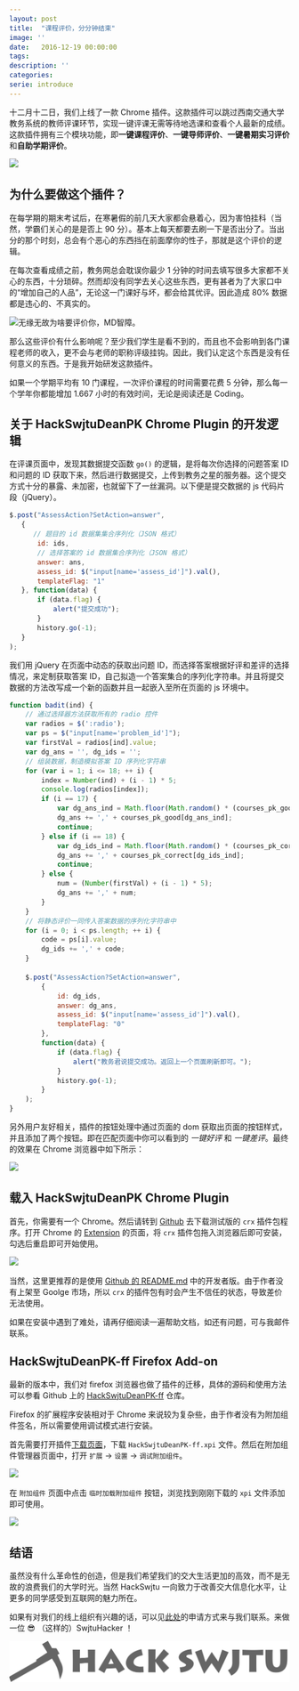 ```yaml
---
layout: post
title:  "课程评价，分分钟结束"
image: ''
date:   2016-12-19 00:00:00
tags:
description: ''
categories:
serie: introduce
---
```


十二月十二日，我们上线了一款 Chrome 插件。这款插件可以跳过西南交通大学教务系统的教师评课环节，实现一键评课无需等待地选课和查看个人最新的成绩。这款插件拥有三个模块功能，即**一键课程评价**、**一键导师评价**、**一键暑期实习评价**和**自助学期评价**。

<img src="http://ofmxkmiv3.bkt.clouddn.com/HackSwjtuDeanPK-logo.png" width="200px"/>

## 为什么要做这个插件？

在每学期的期末考试后，在寒暑假的前几天大家都会悬着心，因为害怕挂科（当然，学霸们关心的是是否上 90 分）。基本上每天都要去刷一下是否出分了。当出分的那个时刻，总会有个恶心的东西挡在前面摩你的性子，那就是这个评价的逻辑。

在每次查看成绩之前，教务网总会耽误你最少 1 分钟的时间去填写很多大家都不关心的东西，十分琐碎。然而却没有同学去关心这些东西，更有甚者为了大家口中的“增加自己的人品”，无论这一门课好与坏，都会给其优评。因此造成 80% 数据都是违心的、不真实的。

![无缘无故为啥要评价你，MD智障。](http://ofmxkmiv3.bkt.clouddn.com/install-flow2.png)

那么这些评价有什么影响呢？至少我们学生是看不到的，而且也不会影响到各门课程老师的收入，更不会与老师的职称评级挂钩。因此，我们认定这个东西是没有任何意义的东西。于是我开始研发这款插件。

如果一个学期平均有 10 门课程，一次评价课程的时间需要花费 5 分钟，那么每一个学年你都能增加 1.667 小时的有效时间，无论是阅读还是 Coding。

## 关于 HackSwjtuDeanPK Chrome Plugin 的开发逻辑

在评课页面中，发现其数据提交函数 `go()` 的逻辑，是将每次你选择的问题答案 ID 和问题的 ID 获取下来，然后进行数据提交，上传到教务之星的服务器。这个提交方式十分的暴露、未加密，也就留下了一丝漏洞。以下便是提交数据的 js 代码片段（jQuery）。

```javascript
$.post("AssessAction?SetAction=answer",
   {
   	  // 题目的 id 数据集集合序列化（JSON 格式）
       id: ids,
       // 选择答案的 id 数据集合序列化（JSON 格式）
       answer: ans,
       assess_id: $("input[name='assess_id']").val(),
       templateFlag: "1"
   }, function(data) {
       if (data.flag) {
           alert("提交成功");
       }
       history.go(-1);
   }
);
```

我们用 jQuery 在页面中动态的获取出问题 ID，而选择答案根据好评和差评的选择情况，来定制获取答案 ID，自己拟造一个答案集合的序列化字符串。并且将提交数据的方法改写成一个新的函数并且一起嵌入至所在页面的 js 环境中。

```javascript
function badit(ind) {
	// 通过选择器方法获取所有的 radio 控件
    var radios = $(':radio');
    var ps = $("input[name='problem_id']");
    var firstVal = radios[ind].value;
    var dg_ans = '', dg_ids = '';
    // 组装数据，制造模拟答案 ID 序列化字符串
    for (var i = 1; i <= 18; ++ i) {
        index = Number(ind) + (i - 1) * 5;
        console.log(radios[index]);
        if (i == 17) {
            var dg_ans_ind = Math.floor(Math.random() * (courses_pk_good.length - 1 - 0) + 0);
            dg_ans += ',' + courses_pk_good[dg_ans_ind];
            continue;
        } else if (i == 18) {
            var dg_ids_ind = Math.floor(Math.random() * (courses_pk_correct.length - 1 - 0) + 0);
            dg_ans += ',' + courses_pk_correct[dg_ids_ind];
            continue;
        } else {
            num = (Number(firstVal) + (i - 1) * 5);
            dg_ans += ',' + num;
        }
    }
	// 将静态评价一同传入答案数据的序列化字符串中
    for (i = 0; i < ps.length; ++ i) {
        code = ps[i].value;
        dg_ids += ',' + code;
    }

    $.post("AssessAction?SetAction=answer",
        {
            id: dg_ids,
            answer: dg_ans,
            assess_id: $("input[name='assess_id']").val(),
            templateFlag: "0"
        },
        function(data) {
            if (data.flag) {
                alert("教务君说提交成功。返回上一个页面刷新即可。");
            }
            history.go(-1);
        }
    );
}
```

另外用户友好相关，插件的按钮处理中通过页面的 dom 获取出页面的按钮样式，并且添加了两个按钮。即在匹配页面中你可以看到的 *一键好评* 和 *一键差评*。最终的效果在 Chrome 浏览器中如下所示：

![](http://ofmxkmiv3.bkt.clouddn.com/HackSwjtuDeanPK-screenshot2.png)

## 载入 HackSwjtuDeanPK Chrome Plugin

首先，你需要有一个 Chrome。然后请转到 [Github](https://github.com/HackSwjtu/HackSwjtuDeanPK/releases/tag/1.0) 去下载测试版的 `crx` 插件包程序。打开 Chrome 的 [Extension](chrome://extensions/) 的页面，将 `crx` 插件包拖入浏览器后即可安装，勾选后重启即可开始使用。

![](http://ofmxkmiv3.bkt.clouddn.com/install-flow.png)


当然，这里更推荐的是使用 [Github 的 README.md](https://github.com/HackSwjtu/HackSwjtuDeanPK/blob/master/README.md) 中的开发者版。由于作者没有上架至 Goolge 市场，所以 `crx` 的插件包有时会产生不信任的状态，导致差价无法使用。

如果在安装中遇到了难处，请再仔细阅读一遍帮助文档，如还有问题，可与我邮件联系。

## HackSwjtuDeanPK-ff Firefox Add-on

最新的版本中，我们对 firefox 浏览器也做了插件的迁移，具体的源码和使用方法可以参看 Github 上的 [HackSwjtuDeanPK-ff](https://github.com/HackSwjtu/HackSwjtuDeanPK-ff) 仓库。

Firefox 的扩展程序安装相对于 Chrome 来说较为复杂些，由于作者没有为附加组件签名，所以需要使用调试模式进行安装。

首先需要打开插件[下载页面](https://github.com/HackSwjtu/HackSwjtuDeanPK-ff/releases/tag/1.0)，下载 `HackSwjtuDeanPK-ff.xpi` 文件。然后在附加组件管理器页面中，打开 `扩展` -> `设置` -> `调试附加组件`。

![](http://ofmxkmiv3.bkt.clouddn.com/ff-install-flow.png)

在 `附加组件` 页面中点击 `临时加载附加组件` 按钮，浏览找到刚刚下载的 `xpi` 文件添加即可使用。

![](http://ofmxkmiv3.bkt.clouddn.com/ff-install-flow2.png)

## 结语

虽然没有什么革命性的创造，但是我们希望我们的交大生活更加的高效，而不是无故的浪费我们的大学时光。当然 HackSwjtu 一向致力于改善交大信息化水平，让更多的同学感受到互联网的魅力所在。

如果有对我们的线上组织有兴趣的话，可以见[此处](http://www.hackswjtu.com/I-want-you/)的申请方式来与我们联系。来做一位 😎 （这样的）SwjtuHacker ！


![](/assets/img/banner.svg)






